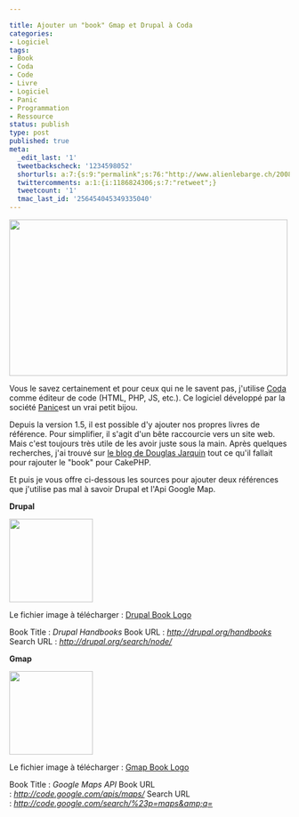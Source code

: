 ```yaml
---

title: Ajouter un "book" Gmap et Drupal à Coda
categories:
- Logiciel
tags:
- Book
- Coda
- Code
- Livre
- Logiciel
- Panic
- Programmation
- Ressource
status: publish
type: post
published: true
meta:
  _edit_last: '1'
  tweetbackscheck: '1234598052'
  shorturls: a:7:{s:9:"permalink";s:76:"http://www.alienlebarge.ch/2008/11/01/ajouter-un-book-gmap-et-drupal-a-coda/";s:7:"tinyurl";s:25:"http://tinyurl.com/dmlyud";s:4:"isgd";s:17:"http://is.gd/ikgC";s:5:"bitly";s:18:"http://bit.ly/tMAv";s:5:"snipr";s:22:"http://snipr.com/b9xpd";s:5:"snurl";s:22:"http://snurl.com/b9xpd";s:7:"snipurl";s:24:"http://snipurl.com/b9xpd";}
  twittercomments: a:1:{i:1186824306;s:7:"retweet";}
  tweetcount: '1'
  tmac_last_id: '256454045349335040'
---
```

<img class="alignnone size-medium wp-image-724" title="Coda Books" src="https://dlgjp9x71cipk.cloudfront.net/2008/11/codabooks.png" alt="" width="500" height="281" />

Vous le savez certainement et pour ceux qui ne le savent pas, j'utilise <a title="Coda" href="http://www.panic.com/coda">Coda</a> comme éditeur de code (HTML, PHP, JS, etc.). Ce logiciel développé par la société <a title="Le site de Panic" href="http://www.panic.com">Panic</a>est un vrai petit bijou.

Depuis la version 1.5, il est possible d'y ajouter nos propres livres de référence. Pour simplifier, il s'agit d'un bête raccourcie vers un site web. Mais c'est toujours très utile de les avoir juste sous la main. Après quelques recherches, j'ai trouvé sur <a title="How to add a CakePHP book to Coda" href="http://douglasjarquin.com/articles/how-to-add-a-cakephp-book-to-coda/">le blog de Douglas Jarquin</a> tout ce qu'il fallait pour rajouter le "book" pour CakePHP.

Et puis je vous offre ci-dessous les sources pour ajouter deux références que j'utilise pas mal à savoir Drupal et l'Api Google Map.

<!--more-->

<strong>Drupal</strong>

<a href="https://dlgjp9x71cipk.cloudfront.net/2008/11/drupal.png"><img class="size-thumbnail wp-image-727 alignnone" title="Configuration drupal" src="https://dlgjp9x71cipk.cloudfront.net/2008/11/drupal-150x150.png" alt="" width="150" height="150" /></a>

Le fichier image à télécharger : <a href="https://dlgjp9x71cipk.cloudfront.net/2008/11/drupal-book-logo.zip">Drupal Book Logo</a>

Book Title : <em>Drupal Handbooks</em>
Book URL : <em>http://drupal.org/handbooks</em>
Search URL : <em>http://drupal.org/search/node/</em>

<strong>Gmap</strong>

<a href="https://dlgjp9x71cipk.cloudfront.net/2008/11/gmap.png"><img class="size-thumbnail wp-image-728 alignnone" title="Configuration Gmap" src="https://dlgjp9x71cipk.cloudfront.net/2008/11/gmap-150x150.png" alt="" width="150" height="150" /></a>

Le fichier image à télécharger : <a href="https://dlgjp9x71cipk.cloudfront.net/2008/11/gmap-book-logo.zip">Gmap Book Logo</a>

Book Title : <em>Google Maps API</em>
Book URL : <em>http://code.google.com/apis/maps/</em>
Search URL : <em>http://code.google.com/search/%23p=maps&amp;q=</em>
